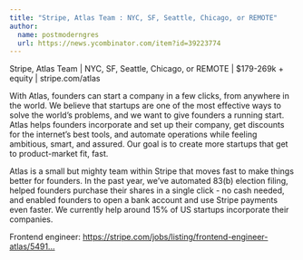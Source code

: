 ```yaml
---
title: "Stripe, Atlas Team : NYC, SF, Seattle, Chicago, or REMOTE"
author:
  name: postmoderngres
  url: https://news.ycombinator.com/item?id=39223774
---
```

Stripe, Atlas Team | NYC, SF, Seattle, Chicago, or REMOTE | $179-269k + equity | stripe.com&#x2F;atlas

With Atlas, founders can start a company in a few clicks, from anywhere in the world. We believe that startups are one of the most effective ways to solve the world’s problems, and we want to give founders a running start. Atlas helps founders incorporate and set up their company, get discounts for the internet’s best tools, and automate operations while feeling ambitious, smart, and assured. Our goal is to create more startups that get to product-market fit, fast.

Atlas is a small but mighty team within Stripe that moves fast to make things better for founders. In the past year, we’ve automated 83(b) election filing, helped founders purchase their shares in a single click - no cash needed, and enabled founders to open a bank account and use Stripe payments even faster. We currently help around 15% of US startups incorporate their companies.

Frontend engineer: <a href="https:&#x2F;&#x2F;stripe.com&#x2F;jobs&#x2F;listing&#x2F;frontend-engineer-atlas&#x2F;5491484" rel="nofollow">https:&#x2F;&#x2F;stripe.com&#x2F;jobs&#x2F;listing&#x2F;frontend-engineer-atlas&#x2F;5491...</a>
